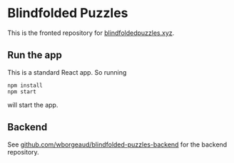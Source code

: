 # Blindfolded Puzzles 
This is the fronted repository for [blindfoldedpuzzles.xyz](https://blindfoldedpuzzles.xyz).

## Run the app
This is a standard React app. So running 
```
npm install
npm start
```
will start the app.

## Backend
See [github.com/wborgeaud/blindfolded-puzzles-backend](https://github.com/wborgeaud/blindfolded-puzzles-backend) for the backend repository.
